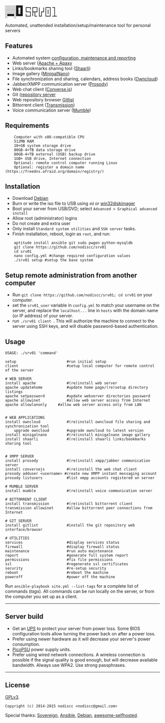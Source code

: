     ░░░░░█▀█ ┏━┓┏━┓╻ ╻┏━┓╺┓ 
    ░░░░░█░█ ┗━┓┣┳┛┃┏┛┃┃┃ ┃ 
    ░▀▀▀░▀▀▀ ┗━┛╹┗╸┗┛ ┗━┛╺┻╸


Automated, unattended installation/setup/maintenance tool for personal servers

## Features

 * Automated system [configuration, maintenance and reporting](roles/common/common.md)
 * Web server ([Apache + Apaxy](roles/apache2/apache.md)
  * Links/bookmarks sharing tool ([Shaarli](roles/webapp-shaarli/shaarli.md))
  * Image gallery ([MinigalNano](roles/webapp-minigalnano/minigalnano.md))
  * File synchronization and sharing, calendars, address books ([Owncloud](roles/webapp-owncloud/owncloud.md))
 * Jabber/XMPP communication server ([Prosody](roles/prosody/prosody.md))
  * Web chat client ([Converse.js](roles/webapp-conversejs/conversejs.md))
 * Git ([repository server](roles/git/git.md)
  * Web repository browser [Gitlist](roles/webapp-gitlist/gitlist.md)
 * Bittorrent client ([Transmission](roles/transmission/transmission.md))
 * Voice communication server ([Mumble](roles/mumble/mumble.md))

## Requirements

```
    Computer with x86-compatible CPU
    512MB RAM
    10+GB system storage drive
    80GB-4+TB data storage drive
    80GB-4+TB external (USB) backup drive
    1GB+ USB drive, Internet connection
    Optional: remote control computer running Linux
    Optional: register a domain name (https://freedns.afraid.org/domain/registry/)
```

## Installation

 * Download [Debian](https://www.debian.org/CD/netinst/)
 * Burn or write the iso file to USB using `dd` or [win32diskimager](http://sourceforge.net/projects/win32diskimager/)
 * Boot your server from USB/DVD; select `Advanced > Graphical advanced install`
 * Allow root (administrator) logins
 * Do not create and extra user
 * Only install `Standard system utilities` and `SSH server` tasks.
 * Finish installation, reboot, login as `root`, and run:

```
    aptitude install ansible git sudo pwgen python-mysqldb
    git clone https://github.com/nodiscc/srv01
    cd srv01
    nano config.yml #change required configuration values
    ./srv01 setup #setup the base system
```

## Setup remote administration from another computer

 * Run `git clone https://github.com/nodiscc/srv01; cd srv01` on your computer.
 * set the `srv01_user` variable in `config.yml` to match your username on the server, and replace the `localhost...` line in `hosts` with the domain name (or IP address) of your server.
 * run `./srv01 client `. This will authorize the machine to connect to the server using SSH keys, and will disable password-based authentication.

## Usage

    USAGE: ./srv01 'command'

    setup                       #run initial setup
    client                      #setup local computer for remote control of the server

    # WEB SERVER
    install apache              #(re)install web server
    apache updatehome           #update home page/(re)setup directory listings
    apache setpassword          #update webserver directories password
    apache allowinet            #allow web server access from Internet
    apache allowlanonly     #allow web server access only from LAN


    # WEB APPLICATIONS
    install owncloud            #(re)install owncloud file sharing and synchronization tool
        upgrade owncloud        #upgrade owncloud to latest version
    install minigalnano         #(re)install minigalnano image gallery
    install shaarli             #(re)install shaarli links/bookmarks sharing tool


    # XMPP SERVER
    install prosody             #(re)install xmpp/jabber communication server
    install conversejs          #(re)install the web chat client
    prosody adduser <username> #create new XMPP instant messaging account
    prosody listusers           #list xmpp accounts registered on server

    # MUMBLE SERVER
    install mumble              #(re)install voice communication server

    # BITTORRENT CLIENT
    install transmission        #(re)install bittorrent client
    transmission allowinet      #allow bittorrent peer connections from Internet

    # GIT SERVER
    install gitlist             #install the git repository web interface/browser

    # UTILITIES
    services                    #display services status
    firewall                    #display firewall status
    maintenance                 #run auto maintenance
    report                      #generate full system report
    permissions                 #fix file permissions
    ssl                         #regenerate ssl certificates
    security                    #re-setup security
    reboot                      #reboot the machine
    poweroff                    #power off the machine


Run `ansible-playbook site.yml --list-tags` for a complete list of commands (_tags_). All commands can be run locally on the server, or from the computer you set up as a client.



----------------------------

## Server build

 * Get an [UPS](https://en.wikipedia.org/wiki/Uninterruptible_power_supply) to protect your server from power loss. Some BIOS configuration tools allow turning the power back on after a power loss.
 * Prefer using newer hardware as it will decrease your server's power consumption.
  * [PicoPSU](http://www.silentpcreview.com/article601-page1.html) power supply units.
 * Prefer using wired network connections. A wireless connection is possible if the signal quality is good enough, but will decrease available bandwidth. Always use WPA2. Use strong passphrases.

----------------------------

## License 

[GPLv3](https://www.gnu.org/licenses/gpl-3.0.html).

    Copyright (c) 2014-2015 nodiscc <nodiscc@gmail.com>

Special thanks: [Sovereign](https://github.com/sovereign/sovereign), [Ansible](http://www.ansible.com/), [Debian](https://www.debian.org/), [awesome-selfhosted](https://github.com/Kickball/awesome-selfhosted).
